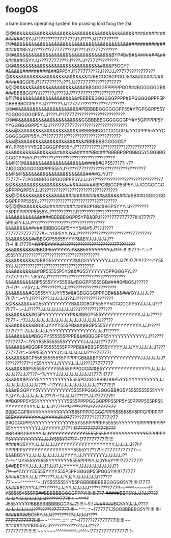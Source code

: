 # foogOS
a bare bones operating system for praising lord foog the 2st

@@&&&&&&&&&&&&&&&&&&&&&&&&&&&&&&&&&&&&&&&&&&###&#############G5YJJ??7??????777777?J?J????JJ?7777????
@@&&&&&&&&&&&&&&&&&&&&&&&&&&&&&&&&&&&&&&&&###################B5YJ???????777777????J????J?77777??????
@@&&&&&&&&&&&&&&&&&&&&&&&&&&&&&&&&&&BYP#B#&#&#######&##&##&##G5YYJJ???777777???J????JJ?7777?????????
@@&&&&&&&&&&&&&&&&&&&&&&&&&&&&&&#&&&P5GGY?#&&&&&#########&##BPP5YJ??77777????J???JJJ?7777?????777???
@&&&&&&&&&&&&&&&&&&&&&&&&&&&##BBGGGBGPGGJ5#&&##############BGGP5J??7777????J???JJ?77777???????7??77?
&@@&&&&&&&&&&&&&&&&&&&&&&&#BBGGGGPPPPPPGG###BGGGGGGB####BBBBGGPYJ??????J????JJ??7777?????????????777
&@@&&&&&&&&&&&&&&&&&&&&&#BBBBBGGGGGGPPPP#BPGGGGGPPP5PGBBBBBGGP5YYJJ???????JJ?77777???????????77?????
@@@&&&&&&&&&&&&&&&&&&&&&#PBBBBBGGGGGGPP55#YPGPGGPP55YYGGGGGGGGP5YJJ????J???7777?????????????????????
@@@&&&&&&&&&&&&&&&&&&&&&&GGBBBBBGGGGGGGPY#Y5GPPPPP5YYYGGGGGGPP5YJJJ????7777777??????????????????????
&&&@&&&&&&&&&&&&&&&&&&&&&#BBBBBBGGGGGGGPJ#YYGPPP55YYYGGGGGGGPP55YJ????7777????????????????????7???7?
&&&@&&&&&&&&&&&&&&#&&&&&#&&#BBBBBBGGGGG5?#YJPP55YYY5GBGGGGPP555YJ???77???????????????????7???77?????
&&&&&&&&&&&&&&&&&&#&#&&&&#####BB####BBBBPGPGBBG5Y5GGBBGGGGGPP55YJ????????7??????????????????????????
&&@@@&&&&&&&&&&&&&&&&&&&&&####&#GP55???7?!~7?7JGGGGGGGGGGPPP555YJ??????77???7??????????????????????7
&&@&@&&&&&&&&&&&&&&&&&&&&&&####GJYJ??77777!~7::PGGGBGGGPGGGPPP5YJJJJ???????????????????????????????7
&@&&&&&&&&&&&&&&&&&&&##&#######BPGBBGGP55P5YJJJGGGGGGGGPPPPGPP5YJJJ?????????????????????????????????
&&@@&&&&&&&&&&&&&&&##############&&&&&&####BB##GGGGGGGGGPPPPP555YJ??????????????????????????????????
&@@@&&&&&&&&&#############BGPGB##BGP5YYYJJ????????Y5PPPPPPPP5555YJ???????????J???????????????????777
&&&&&&&&&&&&####BBBBBGGPP5YPB&BPJ?????777777777!!!!!777!7?5P555YJJJJ????????????????????????????????
&&&&&&&&#####BBBBGGGP5YYY5#&#5J???J????77777777777777!!~::YGP5YYJYJJ????????????????????????77???7??
&&&&&&&&&##BBGGP55555YYYP&&BYJJJJJJJJ??7!~!!!!!!!777!!~~^:!YPP5YYYYJ???????????????????????77???????
&&&&&&&&&&#BBGP55YYYYYJP&&B5YYYYYYYYJJ?7!~~~!!!!!!77!!~^::~?J555YYJ?????????????????????????????????
&&&&&&&&&&##BBG55YYYYYY#&&G5YYYYYYYJJJYJJ7!!!!77!!!!77!^^:^Y555YJJJ????????????????????????????????7
&&&&&&&&&&&#GP55555P5YG&&#G55YYYYYY5PPGGGPYJ??77777!!!7!^::^J55YJJ??????????????????????????????????
&&&&&&&&&&BP5555YYY555B&#BGGPP5555GB####B#BG5J?????7!~!7!^:.~Y5YJJJ?????????JJJ?????????????????????
&&&&&&&&#GG555YYJJYY55#&#GBGGGGPPPGB#&&&###GYJJJJJ??7!!!7!^:.~YYJ????????JJJJJJJ??JJ????????????????
&@&&&&&&##G55YYYYYYYYYB&&GGBGP555YY5GGGGGPP5YJJJJJJ???7!!77~:.~JJ?????JJJJJJJJJJJJJ??J??????????????
&&&&&&&&&#G5PYYYYYYYYYP&&#BBGP555YYYYYYYYYYYYYJJJJ?????7!!77~:.^7JJJJJJJJJJJJJJJJJJJJJJJJJJJJJJ?????
&&&&&&&&&&BGB5JYYYY555PB&&#BBGP5555YYYYYYYYYYYYJJJ?????777!77!^.:7JJJJJJJJJYYYYYYYYYYYYYYYJJJJ??????
&&&&&&&&&#BGGPY555555PPPB&&#BBGGPP55YYYYYYYYYYYYJJ???????777777~::!Y5Y5555555555YYYYYYJJJJJJ???7777!
&&&&&&&#BGGPP55555555PPPPB&&#BBGP555YYYYYJJJJYYJJJJJJJ????777777!^:~5PP555YYYYJYJJJJJJJJJJ????77777!
&&&&&&&BGP55555555555PPPPPGB&&&BP5YYYYYYYYYYYYYJJJJJJJJJ?????????77^:!Y55YYYYJJYYYYJJJJJ????77777777
&&&&&&#BP55555YYYY55555PPPGGG##&B5YYYYYYYYYYYYYYYYJJJJJJJJJJ??JJJ???7~^7JYYYJJJJJJJJJJJJJJ?777!!!777
&&&&&#BP5YY5YYYYYYYYYY5555PGGGGBBBGBBP5YY5YYYYYYYYYYJJJJJJJJJJJJJJJ???!~^!?YYJJJJJJJJJJJJJJ??777!!7!
&&&#BGGPYY5YYYYYYYYYYY5555PPGGGGGGGBB#G5Y5555555555YYYYJJYYJJJJJJJJJJ???7!~!?JJJJJ??????JJJ?77777!!!
##BGPPP5Y55YYYYYYYYYY5555PPPPGGGGPPP55PP5Y55PPPP555PP55YYYYYYYYYYJJJJJJJ?77!~~7??J????7??J?777777777
BBBGGGP5YYYYYYYYYYYYYY555PPPPGGGGPPP5555555Y5PPGPPPPPP555YYYYYYYYYJJYYYYJ?!!?7~~77???7777??77777!?77
B#GGGGPP5YYYYYYYYYYYYY55Y55PPPPPPP55555YYYYYY5PPPPPPPPP55YYYYYYYYYJJJYYYYYJ77??!~~!777?77777777!!7?7
#BGBBGG5YYYYJJJYYYYYYYYYYYY55555555YYYYYYYYYYYYY5PPPPPPP5YYYYYYYYYYJJJJY555Y?7??7~~~!7777777777!!!!!
#####G5YYYJJJJJJJJJYYYYYYYYYYYYYYYYYYYJJJJJJJ?7!!?YPPPPP5YYYYYYYYYYYYYYYY5555Y?7??7!~!777777777777~~
&&&BG5YYJJJJJJJJJJJJJJYYYYJJJYYYYYYYJJJJJJJ??7~^::^!JY5555Y5555YYYYYYY5555PPP5YJJJY55Y?!!!!77777777!
&##BBPYYJJJJJJJ?JJJ?JJYYYYYJJJJJJJJJJJJJJ??7!~~^::::^~~7JYYY55555YYYY555P5PPGGGGP55PGG5?!!!!!!777777
&####G5YJJJJ???????JJJJYJJYJJJJJJJJJ??????77!~~~^^^^^^^^~!JY5555555YY55PGBBBBBBBBGGGGG5Y?!!!!!!!7777
&&###BGYYYJJ????????JJJYYJJJJJJJ?????????777!!~~~~^^^^~~~~~!?Y55555Y555PB##BBBBBBGGGGPPPY!!!!!!!!777
#####BBP5YJJJ?JJ????JJJJYJJJJJJJJJJJ??????777!!!!~~~~~~~~~~^^^!?J555YYYYPBBBBBBBBBBGGP5J7!!!!!!~!!!!
#######BG5YYJJJJ????JJJJJJJJJJJ?????????777777!!!!!~~~~~~~^^^:::^~!777777J5GGBBBBBG5Y?!!!!!!!!!~~~~!
########BG55YJJJJ?????????JJJJJJ????77777777777!!!!!!~~~~~~^^^^^^::::^^::^^~!77????77777777!!!!!!!~~
#########BG55YJJ??????????????JJJ????77777777!!!!!!!!!~~~~~~~~^^^^^^^^^^:::^^^~~~!77777777777777!!!~
